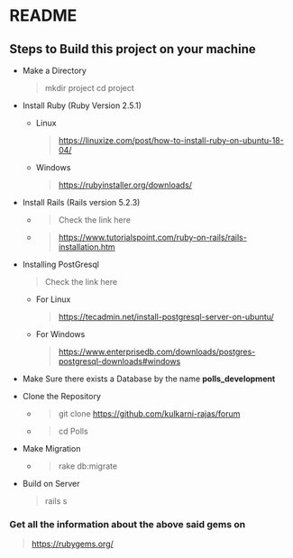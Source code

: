 # README

## Steps to Build this project on your machine

 * Make a Directory
    > mkdir project
    > cd project

 * Install Ruby (Ruby Version 2.5.1)
    * Linux
        > https://linuxize.com/post/how-to-install-ruby-on-ubuntu-18-04/
    * Windows
        > https://rubyinstaller.org/downloads/

 * Install Rails (Rails version 5.2.3)
    * > Check the link here
    * > https://www.tutorialspoint.com/ruby-on-rails/rails-installation.htm

 * Installing PostGresql
    > Check the link here
    * For Linux
        > https://tecadmin.net/install-postgresql-server-on-ubuntu/
    * For Windows
        > https://www.enterprisedb.com/downloads/postgres-postgresql-downloads#windows

 * Make Sure there exists a Database by the name **polls_development**

* Clone the Repository
    * > git clone https://github.com/kulkarni-rajas/forum
    * > cd Polls

* Make Migration
    * > rake db:migrate

* Build on Server
    > rails s


### Get all the information about the above said gems on
> https://rubygems.org/
